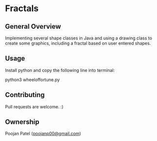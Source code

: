 # Fractals

## General Overview
Implementing several shape classes in Java and using a drawing class to create some graphics, including a fractal based on user entered shapes.

## Usage
Install python and copy the following line into terminal:

python3 wheeloffortune.py

## Contributing
Pull requests are welcome. :)

## Ownership
Poojan Patel (poojanp00@gmail.com)

